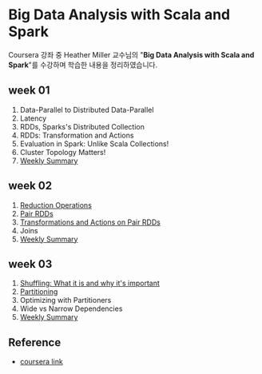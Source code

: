 # Big Data Analysis with Scala and Spark

Coursera 강좌 중 Heather Miller 교수님의 "<b>Big Data Analysis with Scala and Spark</b>"를 수강하며 학습한 내용을 정리하였습니다.


## week 01

1. Data-Parallel to Distributed Data-Parallel
2. Latency
3. RDDs, Sparks's Distributed Collection
4. RDDs: Transformation and Actions
5. Evaluation in Spark: Unlike Scala Collections!
6. Cluster Topology Matters!
7. [Weekly Summary](lecture/week01_summary.md)


## week 02

1. [Reduction Operations](lecture/week02_Reduction_Operations.md)
2. [Pair RDDs](lecture/week02_Pair_RDDs.md)
3. [Transformations and Actions on Pair RDDs](lecture/week02_transformation_and_actions_on_pair_RDD.md)
4. Joins
5. [Weekly Summary](lecture/week02_summary.md)

## week 03

1. [Shuffling: What it is and why it's important](lecture/week03_shuffling.md)
2. [Partitioning](lecture/week03_partitioning.md)
3. Optimizing with Partitioners
4. Wide vs Narrow Dependencies
5. [Weekly Summary](lecture/week03_summary.md)


## Reference

- [coursera link](https://www.coursera.org/learn/scala-spark-big-data/home/welcome)

